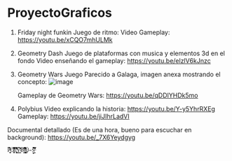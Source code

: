 # ProyectoGraficos

1. Friday night funkin
    Juego de ritmo:
    Video Gameplay: https://youtu.be/xCQO7mhULMk
2. Geometry Dash
    Juego de plataformas con musica y elementos 3d en el fondo
    Video enseñando el gameplay: https://youtu.be/elzlV6kJnzc
3. Geometry Wars
    Juego Parecido a Galaga, 
    imagen anexa mostrando el concepto:
    ![image](https://user-images.githubusercontent.com/30907667/131396106-df237fc7-9548-40cb-9ebc-888e4dd2f8bd.png)
    
    Gameplay de Geometry Wars: https://youtu.be/qDDIYHDk5mo

4. Polybius
Video explicando la historia: https://youtu.be/Y-y5YhrRXEg
Gameplay: https://youtu.be/jiJIhrLadVI

Documental detallado (Es de una hora, bueno para escuchar en background): https://youtu.be/_7X6Yeydgyg
    
    
    P̶̧̥̬̫̏̆̋̈́̄͒̄̅͗͗̉͐Ò̸̞̘͚̃̿͒̎͆̋̇̋̏́̓͘͘͝L̶̡̛̥̝̝̗̻̝͔̬̝̭̝̈̏̾̔͋̍͐̊̐̒͛̐̕͠Y̴̛̗̳̣̭̗̍̈́͂̀̔̈́͝B̵͙̙͆̽̃̽͘I̴̢̞̦̯͕͇̟͎̦̰̥͍̤͍̋͂̎̆̈́̀͋̾̃͌̊̈́͗͜Ǘ̵̠̟̮̝̀̌̍̊̊S̶̛̭͕̈́̆̋̄̽͆̿̆͗
    

